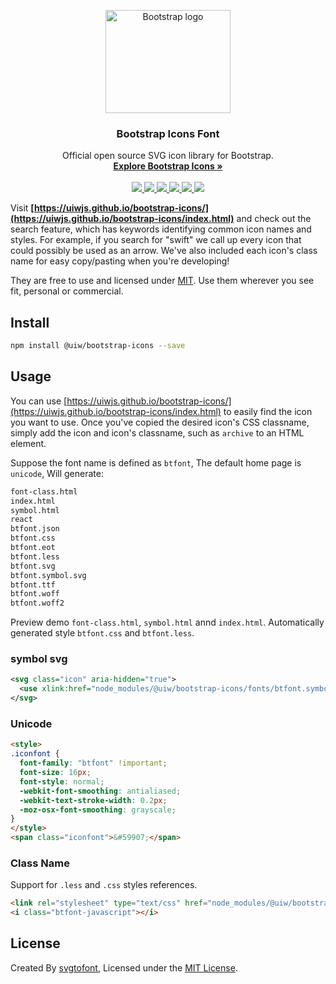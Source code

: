 <p align="center">
  <a href="https://uiwjs.github.io/bootstrap-icons/index.html">
    <img src="https://v5.getbootstrap.com/docs/5.0/assets/brand/bootstrap-logo-shadow.png" alt="Bootstrap logo" width="200" height="165">
  </a>
</p>

<h3 align="center">Bootstrap Icons Font</h3>

<p align="center">
  Official open source SVG icon library for Bootstrap.
  <br>
  <a href="https://icons.getbootstrap.com/"><strong>Explore Bootstrap Icons »</strong></a>
  <br>
  <br>
  <a href="https://github.com/uiwjs/bootstrap-icons/issues">
    <img src="https://img.shields.io/github/issues/uiwjs/bootstrap-icons.svg" />
  </a>
  <a href="https://github.com/uiwjs/bootstrap-icons/network">
    <img src="https://img.shields.io/github/forks/uiwjs/bootstrap-icons.svg" />
  </a>
  <a href="https://github.com/uiwjs/bootstrap-icons/stargazers">
    <img src="https://img.shields.io/github/stars/uiwjs/bootstrap-icons.svg" />
  </a>
  <a href="https://github.com/uiwjs/bootstrap-icons/releases">
    <img src="https://img.shields.io/github/release/uiwjs/bootstrap-icons.svg" />
  </a>
  <a href="https://github.com/uiwjs/bootstrap-icons">
    <img src="https://img.shields.io/dub/l/vibe-d.svg" />
  </a>
  <a href="https://www.npmjs.com/package/@uiw/bootstrap-icons">
    <img src="https://img.shields.io/npm/v/@uiw/bootstrap-icons.svg" />
  </a>
</p>

Visit **[https://uiwjs.github.io/bootstrap-icons/](https://uiwjs.github.io/bootstrap-icons/index.html)** and check out the search feature, which has keywords identifying common icon names and styles. For example, if you search for "swift" we call up every icon that could possibly be used as an arrow. We've also included each icon's class name for easy copy/pasting when you're developing!

They are free to use and licensed under [MIT](https://opensource.org/licenses/MIT). Use them wherever you see fit, personal or commercial. 

## Install

```bash
npm install @uiw/bootstrap-icons --save
```

## Usage

You can use [https://uiwjs.github.io/bootstrap-icons/](https://uiwjs.github.io/bootstrap-icons/index.html) to easily find the icon you want to use. Once you've copied the desired icon's CSS classname, simply add the icon and icon's classname, such as `archive` to an HTML element.

Suppose the font name is defined as `btfont`, The default home page is `unicode`, Will generate: 

```bash
font-class.html
index.html
symbol.html
react
btfont.json
btfont.css
btfont.eot
btfont.less
btfont.svg
btfont.symbol.svg
btfont.ttf
btfont.woff
btfont.woff2
```

Preview demo `font-class.html`, `symbol.html` annd `index.html`. Automatically generated style `btfont.css` and `btfont.less`.

### symbol svg

```xml
<svg class="icon" aria-hidden="true">
  <use xlink:href="node_modules/@uiw/bootstrap-icons/fonts/btfont.symbol.svg#btfont-javascript"></use>
</svg>
```

### Unicode

```html
<style>
.iconfont {
  font-family: "btfont" !important;
  font-size: 16px;
  font-style: normal;
  -webkit-font-smoothing: antialiased;
  -webkit-text-stroke-width: 0.2px;
  -moz-osx-font-smoothing: grayscale;
}
</style>
<span class="iconfont">&#59907;</span>
```

### Class Name

Support for `.less` and `.css` styles references.

```html
<link rel="stylesheet" type="text/css" href="node_modules/@uiw/bootstrap-icons/fonts/btfont.css">
<i class="btfont-javascript"></i>
```

## License

Created By [svgtofont](https://github.com/jaywcjlove/svgtofont), Licensed under the [MIT License](https://opensource.org/licenses/MIT).
